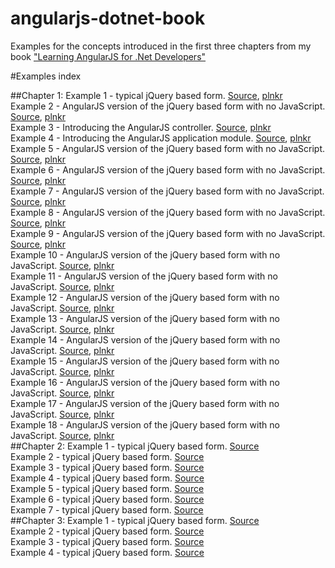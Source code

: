 angularjs-dotnet-book
=====================

Examples for the concepts introduced in the first three chapters from my book ["Learning AngularJS for .Net Developers"](http://www.packtpub.com/learning-angularjs-for-net-developers/book)

#Examples index

##Chapter 1:
Example 1 - typical jQuery based form. [Source](Chapter1/Example1), [plnkr](http://plnkr.co/edit/nqF38J?p=preview)  
Example 2 - AngularJS version of the jQuery based form with no JavaScript. [Source](Chapter1/Example2), [plnkr](http://plnkr.co/edit/UNRH3j?p=preview)  
Example 3 - Introducing the AngularJS controller. [Source](Chapter1/Example3), [plnkr](http://plnkr.co/edit/qbNJm4?p=preview)  
Example 4 - Introducing the AngularJS application module. [Source](Chapter1/Example4), [plnkr](http://plnkr.co/edit/yWVc96?p=preview)  
Example 5 - AngularJS version of the jQuery based form with no JavaScript. [Source](Chapter1/Example5), [plnkr](http://plnkr.co/edit/UNRH3j?p=preview)  
Example 6 - AngularJS version of the jQuery based form with no JavaScript. [Source](Chapter1/Example6), [plnkr](http://plnkr.co/edit/UNRH3j?p=preview)  
Example 7 - AngularJS version of the jQuery based form with no JavaScript. [Source](Chapter1/Example7), [plnkr](http://plnkr.co/edit/UNRH3j?p=preview)  
Example 8 - AngularJS version of the jQuery based form with no JavaScript. [Source](Chapter1/Example8), [plnkr](http://plnkr.co/edit/UNRH3j?p=preview)  
Example 9 - AngularJS version of the jQuery based form with no JavaScript. [Source](Chapter1/Example9), [plnkr](http://plnkr.co/edit/UNRH3j?p=preview)  
Example 10 - AngularJS version of the jQuery based form with no JavaScript. [Source](Chapter1/Example10), [plnkr](http://plnkr.co/edit/UNRH3j?p=preview)  
Example 11 - AngularJS version of the jQuery based form with no JavaScript. [Source](Chapter1/Example11), [plnkr](http://plnkr.co/edit/UNRH3j?p=preview)  
Example 12 - AngularJS version of the jQuery based form with no JavaScript. [Source](Chapter1/Example12), [plnkr](http://plnkr.co/edit/UNRH3j?p=preview)  
Example 13 - AngularJS version of the jQuery based form with no JavaScript. [Source](Chapter1/Example13), [plnkr](http://plnkr.co/edit/UNRH3j?p=preview)  
Example 14 - AngularJS version of the jQuery based form with no JavaScript. [Source](Chapter1/Example14), [plnkr](http://plnkr.co/edit/UNRH3j?p=preview)  
Example 15 - AngularJS version of the jQuery based form with no JavaScript. [Source](Chapter1/Example15), [plnkr](http://plnkr.co/edit/UNRH3j?p=preview)  
Example 16 - AngularJS version of the jQuery based form with no JavaScript. [Source](Chapter1/Example16), [plnkr](http://plnkr.co/edit/UNRH3j?p=preview)  
Example 17 - AngularJS version of the jQuery based form with no JavaScript. [Source](Chapter1/Example17), [plnkr](http://plnkr.co/edit/UNRH3j?p=preview)  
Example 18 - AngularJS version of the jQuery based form with no JavaScript. [Source](Chapter1/Example18), [plnkr](http://plnkr.co/edit/UNRH3j?p=preview)  
##Chapter 2:
Example 1 - typical jQuery based form. [Source](Chapter2/Example1)  
Example 2 - typical jQuery based form. [Source](Chapter2/Example2)  
Example 3 - typical jQuery based form. [Source](Chapter2/Example3)  
Example 4 - typical jQuery based form. [Source](Chapter2/Example4)  
Example 5 - typical jQuery based form. [Source](Chapter2/Example5)  
Example 6 - typical jQuery based form. [Source](Chapter2/Example6)  
Example 7 - typical jQuery based form. [Source](Chapter2/Example7)  
##Chapter 3:
Example 1 - typical jQuery based form. [Source](Chapter3/Example1)  
Example 2 - typical jQuery based form. [Source](Chapter3/Example2)  
Example 3 - typical jQuery based form. [Source](Chapter3/Example3)  
Example 4 - typical jQuery based form. [Source](Chapter3/Example4)  
